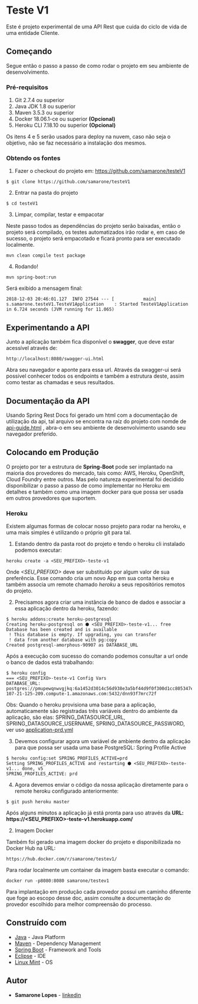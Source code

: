 # Teste V1

Este é projeto experimental de uma API Rest que cuida do ciclo de vida de uma entidade Cliente.

## Começando

Segue então o passo a passo de como rodar o projeto em seu ambiente de desenvolvimento.

### Pré-requisitos

1. Git 2.7.4 ou superior
2. Java JDK 1.8 ou superior
3. Maven 3.5.3 ou superior
4. Docker 18.06.1-ce ou superior **(Opcional)**
5. Heroku CLI 7.18.10 ou superior **(Opcional)**

Os itens 4 e 5 serão usados para deploy na nuvem, caso não seja o objetivo, não se faz necessário a instalação dos mesmos.

### Obtendo os fontes

1. Fazer o checkout do projeto em: https://github.com/samarone/testeV1
```
$ git clone https://github.com/samarone/testeV1
```
2. Entrar na pasta do projeto
```
$ cd testeV1
```
3. Limpar, compilar, testar e empacotar

Neste passo todos as dependências do projeto serão baixadas, então o projeto será compilado, os testes automatizados irão rodar e, em caso de sucesso, o projeto será empacotado e ficará pronto para ser executado localmente.

```
mvn clean compile test package
```

4. Rodando!
```
mvn spring-boot:run
```
Será exibido a mensagem final:
```
2018-12-03 20:46:01.127  INFO 27544 --- [           main] s.samarone.testeV1.TesteV1Application    : Started TesteV1Application in 6.724 seconds (JVM running for 11.065)
```

## Experimentando a API

Junto a aplicação também fica disponível o **swagger**, que deve estar acessível através de:
```
http://localhost:8080/swagger-ui.html
```
Abra seu navegador e aponte para essa url. Através da swagger-ui será possivel conhecer todos os endpoints e também a estrutura deste, assim como testar as chamadas e seus resultados.

## Documentação da API

Usando Spring Rest Docs foi gerado um html com a documentação de utilização da api, tal arquivo se encontra na raíz do projeto com nomde de [api-guide.html](api-guide.html) , abra-o em seu ambiente de desenvolvimento usando seu navegador preferido.

## Colocando em Produção

O projeto por ter a estrutura de **Spring-Boot** pode ser implantado na maioria dos provedores do mercado, tais como: AWS, Heroku, OpenShift, Cloud Foundry entre outros. Mas pelo natureza experimental foi decidido disponibilizar o passo a passo de como implementar no Heroku em detalhes e também como uma imagem docker para que possa ser usada em outros provedores que suportem.

### Heroku

Existem algumas formas de colocar nosso projeto para rodar na heroku, e uma mais simples é utilizando o próprio git para tal.

1. Estando dentro da pasta root do projeto e tendo o heroku cli instalado podemos executar:
```
heroku create -a <SEU_PREFIXO>-teste-v1
```
Onde *<SEU_PREFIXO>* deve ser substituído por algum valor de sua preferência.
Esse comando cria um novo App em sua conta heroku e também associa um remote chamado *heroku* a seus repositórios remotos do projeto.

2. Precisamos agora criar uma instância de banco de dados e associar a essa aplicação dentro da heroku, fazendo:
```
$ heroku addons:create heroku-postgresql
Creating heroku-postgresql on ⬢ <SEU_PREFIXO>-teste-v1... free
Database has been created and is available
 ! This database is empty. If upgrading, you can transfer
 ! data from another database with pg:copy
Created postgresql-amorphous-90907 as DATABASE_URL
```
Após a execução com sucesso do comando podemos consultar a url onde o banco de dados está trabalhando:
```
$ heroku config
=== <SEU_PREFIXO>-teste-v1 Config Vars
DATABASE_URL: postgres://pmupewqnwvgjkq:6a1452d3014c56d938e3a5bf44d9f0f300d1cc805347e5e2f2d3440755ee240d@ec2-107-21-125-209.compute-1.amazonaws.com:5432/dnn93f7mrc72f
```
Obs: Quando o heroku provisiona uma base para a aplicação, automaticamente são registradas três variáveis dentro do ambiente da aplicação, são elas: SPRING_DATASOURCE_URL, SPRING_DATASOURCE_USERNAME, SPRING_DATASOURCE_PASSWORD, ver uso [application-prd.yml](src/main/resources/application-prd.yml)

3. Devemos configurar agora um variável de ambiente dentro da aplicação para que possa ser usada uma base PostgreSQL:
Spring Profile Active
```
$ heroku config:set SPRING_PROFILES_ACTIVE=prd
Setting SPRING_PROFILES_ACTIVE and restarting ⬢ <SEU_PREFIXO>-teste-v1... done, v5
SPRING_PROFILES_ACTIVE: prd 
```
4. Agora devemos enviar o código da nossa aplicação diretamente para o remote heroku configurado anteriormente:
```
$ git push heroku master
```
Após alguns minutos a aplicação já está pronta para uso através da **URL: https://<SEU_PREFIXO>-teste-v1.herokuapp.com/**

2. Imagem Docker

Também foi gerado uma imagem docker do projeto e disponibilizada no Docker Hub na URL:
```
https://hub.docker.com/r/samarone/testev1/
```
Para rodar localmente um container da imagem basta executar o comando:
```
docker run -p8080:8080 samarone/testev1
```
Para implantação em produção cada provedor possui um caminho diferente que foge ao escopo desse doc, assim consulte a documentação do provedor escolhido para melhor compreensão do processo.

## Construído com

* [Java](https://www.oracle.com/java/) - Java Platform
* [Maven](https://maven.apache.org/) - Dependency Management
* [Spring Boot](https://spring.io/projects/spring-boot) - Framework and Tools
* [Eclipse](https://www.eclipse.org) - IDE
* [Linux Mint](https://linuxmint.com/) - OS

## Autor

* **Samarone Lopes** - [linkedin](https://www.linkedin.com/in/samaronelopes/)
